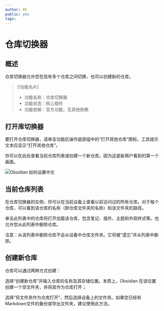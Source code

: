 ```yaml
---
author: OS
public: yes
tags: 
---
```

# 仓库切换器

## 概述

仓库切换器允许您在现有多个仓库之间切换，也可以创建新的仓库。

>[!功能名片]
>-   功能名称：仓库切换器
>-   功能状态：核心插件
>-   功能依赖：官方功能，无其他依赖

## 打开库切换器

要打开仓库切换器，请单击功能区操作底部组中的“打开其他仓库”图标。工具提示文本应显示“打开其他仓库”。

你可以在此处查看当前仓库列表或创建一个新仓库。因为这是新用户看到的第一个画面。

![Obsidian 如何设置中文](https://s1.vika.cn/space/2023/03/15/963b2654a29c4fafbb087c1ebd448c60)


## 当前仓库列表

在仓库切换器的左侧，你可以在当前设备上查看以前访问过的所有仓库。对于每个仓库，可以看到该仓库的名称（即仓库文件夹的名称）和该文件夹的路径。

单击此列表中的仓库将打开加载该仓库，包含笔记、插件、主题和外观样式等。也允许您从此列表中删除仓库。

注意：从该列表中删除仓库不会从设备中仓库文件夹。它将被“遗忘”并从列表中删除。

## 创建新仓库

仓库可以通过两种方式创建：

选择“创建新仓库”并输入仓库的名称及其存储位置。本质上，Obsidian 在该位置创建一个空文件夹，并将其作为仓库打开；

选择“将文件夹作为仓库打开”，然后选择设备上的文件夹。如果您已经有Markdown文件的备份或导出文件夹，建议使用此方法。
